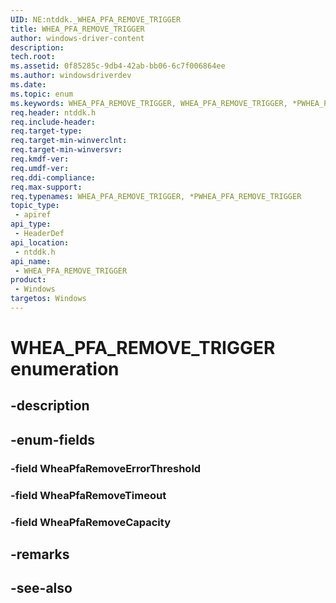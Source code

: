 ```yaml
---
UID: NE:ntddk._WHEA_PFA_REMOVE_TRIGGER
title: WHEA_PFA_REMOVE_TRIGGER
author: windows-driver-content
description: 
tech.root:
ms.assetid: 0f85285c-9db4-42ab-bb06-6c7f006864ee
ms.author: windowsdriverdev
ms.date: 
ms.topic: enum
ms.keywords: WHEA_PFA_REMOVE_TRIGGER, WHEA_PFA_REMOVE_TRIGGER, *PWHEA_PFA_REMOVE_TRIGGER, 
req.header: ntddk.h
req.include-header:
req.target-type:
req.target-min-winverclnt:
req.target-min-winversvr:
req.kmdf-ver:
req.umdf-ver:
req.ddi-compliance:
req.max-support:
req.typenames: WHEA_PFA_REMOVE_TRIGGER, *PWHEA_PFA_REMOVE_TRIGGER
topic_type: 
 - apiref
api_type: 
 - HeaderDef
api_location: 
 - ntddk.h
api_name: 
 - WHEA_PFA_REMOVE_TRIGGER
product: 
 - Windows
targetos: Windows
---
```


# WHEA_PFA_REMOVE_TRIGGER enumeration

## -description



## -enum-fields

### -field WheaPfaRemoveErrorThreshold 
### -field WheaPfaRemoveTimeout 
### -field WheaPfaRemoveCapacity 

## -remarks

## -see-also